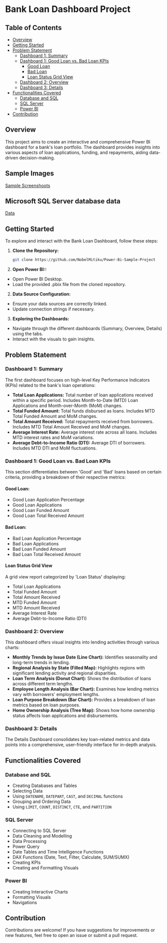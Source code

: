 # Bank Loan Dashboard Project

## Table of Contents
- [Overview](#overview)
- [Getting Started](#getting-started)
- [Problem Statement](#problem-statement)
  - [Dashboard 1: Summary](#dashboard-1-summary)
  - [Dashboard 1: Good Loan vs. Bad Loan KPIs](#dashboard-1-good-loan-vs-bad-loan-kpis)
    - [Good Loan](#good-loan)
    - [Bad Loan](#bad-loan)
    - [Loan Status Grid View](#loan-status-grid-view)
  - [Dashboard 2: Overview](#dashboard-2-overview)
  - [Dashboard 3: Details](#dashboard-3-details)
- [Functionalities Covered](#functionalities-covered)
  - [Database and SQL](#database-and-sql)
  - [SQL Server](#sql-server)
  - [Power BI](#power-bi)
- [Contribution](#contribution)

## Overview
This project aims to create an interactive and comprehensive Power BI dashboard for a bank's loan portfolio. The dashboard provides insights into various aspects of loan applications, funding, and repayments, aiding data-driven decision-making.

## Sample Images
[Sample Screenshoots](https://github.com/NobelMitiku/Power-Bi-Sample-Project/tree/master/screen%20shoots)

## Microsoft SQL Server database data
[Data](https://github.com/NobelMitiku/Power-Bi-Sample-Project/tree/master/data)

## Getting Started

To explore and interact with the Bank Loan Dashboard, follow these steps:

1. **Clone the Repository:**
   ```sh
   git clone https://github.com/NobelMitiku/Power-Bi-Sample-Project 
1. **Open Power BI::**

- Open Power BI Desktop.
- Load the provided .pbix file from the cloned repository.
2. **Data Source Configuration:**

- Ensure your data sources are correctly linked.
- Update connection strings if necessary.
3. **Exploring the Dashboards:**

- Navigate through the different dashboards (Summary, Overview, Details) using the tabs.
- Interact with the visuals to gain insights.

## Problem Statement

### Dashboard 1: Summary
The first dashboard focuses on high-level Key Performance Indicators (KPIs) related to the bank's loan operations:

- **Total Loan Applications:** Total number of loan applications received within a specific period. Includes Month-to-Date (MTD) Loan Applications and Month-over-Month (MoM) changes.
- **Total Funded Amount:** Total funds disbursed as loans. Includes MTD Total Funded Amount and MoM changes.
- **Total Amount Received:** Total repayments received from borrowers. Includes MTD Total Amount Received and MoM changes.
- **Average Interest Rate:** Average interest rate across all loans. Includes MTD interest rates and MoM variations.
- **Average Debt-to-Income Ratio (DTI):** Average DTI of borrowers. Includes MTD DTI and MoM fluctuations.

### Dashboard 1: Good Loan vs. Bad Loan KPIs
This section differentiates between 'Good' and 'Bad' loans based on certain criteria, providing a breakdown of their respective metrics:

#### Good Loan:
- Good Loan Application Percentage
- Good Loan Applications
- Good Loan Funded Amount
- Good Loan Total Received Amount

#### Bad Loan:
- Bad Loan Application Percentage
- Bad Loan Applications
- Bad Loan Funded Amount
- Bad Loan Total Received Amount

#### Loan Status Grid View
A grid view report categorized by 'Loan Status' displaying:
- Total Loan Applications
- Total Funded Amount
- Total Amount Received
- MTD Funded Amount
- MTD Amount Received
- Average Interest Rate
- Average Debt-to-Income Ratio (DTI)

### Dashboard 2: Overview
This dashboard offers visual insights into lending activities through various charts:

- **Monthly Trends by Issue Date (Line Chart):** Identifies seasonality and long-term trends in lending.
- **Regional Analysis by State (Filled Map):** Highlights regions with significant lending activity and regional disparities.
- **Loan Term Analysis (Donut Chart):** Shows the distribution of loans across different term lengths.
- **Employee Length Analysis (Bar Chart):** Examines how lending metrics vary with borrowers' employment lengths.
- **Loan Purpose Breakdown (Bar Chart):** Provides a breakdown of loan metrics based on loan purposes.
- **Home Ownership Analysis (Tree Map):** Shows how home ownership status affects loan applications and disbursements.

### Dashboard 3: Details
The Details Dashboard consolidates key loan-related metrics and data points into a comprehensive, user-friendly interface for in-depth analysis.

## Functionalities Covered

### Database and SQL
- Creating Databases and Tables
- Selecting Data
- Using `DATENAME`, `DATEPART`, `CAST`, and `DECIMAL` functions
- Grouping and Ordering Data
- Using `LIMIT`, `COUNT`, `DISTINCT`, `CTE`, and `PARTITION`

### SQL Server
- Connecting to SQL Server
- Data Cleaning and Modelling
- Data Processing
- Power Query
- Date Tables and Time Intelligence Functions
- DAX Functions (Date, Text, Filter, Calculate, SUM/SUMX)
- Creating KPIs
- Creating and Formatting Visuals

### Power BI
- Creating Interactive Charts
- Formatting Visuals
- Navigations

## Contribution
Contributions are welcome! If you have suggestions for improvements or new features, feel free to open an issue or submit a pull request.